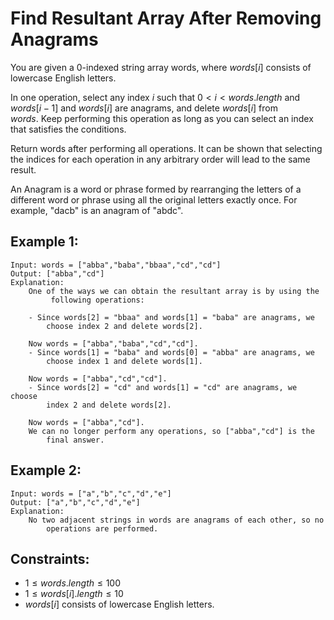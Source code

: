 # Find Resultant Array After Removing Anagrams

You are given a 0-indexed string array words, where $words[i]$ consists of  
lowercase English letters.

In one operation, select any index $i$ such that $0 < i < words.length$ and  
$words[i - 1]$ and $words[i]$ are anagrams, and delete $words[i]$ from  
$words$. Keep performing this operation as long as you can select an index  
that satisfies the conditions.

Return words after performing all operations. It can be shown that selecting  
the indices for each operation in any arbitrary order will lead to the same  
result.

An Anagram is a word or phrase formed by rearranging the letters of a  
different word or phrase using all the original letters exactly once. For  
example, "dacb" is an anagram of "abdc".

 

## Example 1:

    Input: words = ["abba","baba","bbaa","cd","cd"]
    Output: ["abba","cd"]
    Explanation:
        One of the ways we can obtain the resultant array is by using the
             following operations:

        - Since words[2] = "bbaa" and words[1] = "baba" are anagrams, we 
            choose index 2 and delete words[2].

        Now words = ["abba","baba","cd","cd"].
        - Since words[1] = "baba" and words[0] = "abba" are anagrams, we 
            choose index 1 and delete words[1].

        Now words = ["abba","cd","cd"].
        - Since words[2] = "cd" and words[1] = "cd" are anagrams, we choose 
            index 2 and delete words[2].

        Now words = ["abba","cd"].
        We can no longer perform any operations, so ["abba","cd"] is the 
            final answer.


## Example 2:

    Input: words = ["a","b","c","d","e"]
    Output: ["a","b","c","d","e"]
    Explanation:
        No two adjacent strings in words are anagrams of each other, so no  
            operations are performed.
        
        
        
## Constraints:

* $1 \le words.length \le 100$
* $1 \le words[i].length \le 10$
* $words[i]$ consists of lowercase English letters.

